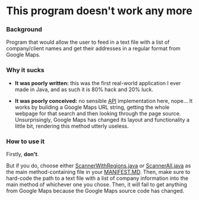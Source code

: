 # This program doesn't work any more

### Background

Program that would allow the user to feed in a text file with a list of company/client names and get their addresses in a regular format from Google Maps.

### Why it sucks

* **It was poorly written:** this was the first real-world application I ever made in Java, and as such it is 80% hack and 20% luck.

* **It was poorly conceived:** no sensible [API](https://developers.google.com/maps/) implementation here, nope... It works by building a Google Maps URL string, getting the whole webpage for that search and then looking through the page source. Unsurprisingly, Google Maps has changed its layout and functionality a little bit, rendering this method utterly useless.

### How to use it

Firstly, **don't**.

But if you do, choose either [ScannerWithRegions.java](GoogleMapsMiner/ScannerWithRegions.java) *or* [ScannerAll.java](GoogleMapsMiner/ScannerAll.java) as the main method-containing file in your [MANIFEST.MD](MANIFEST.MD). Then, make sure to hard-code the path to a text file with a list of company information into the main method of whichever one you chose. Then, it will fail to get anything from Google Maps because the Google Maps source code has changed.
